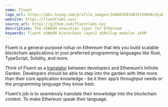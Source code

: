 ```yaml
---
name: Fluent
logo_url: https://pbs.twimg.com/profile_images/1686838814835159046/UyaLO3IP_200x200.jpg
website: https://fluentlabs.xyz/
source_url: https://github.com/fluentlabs-xyz
description: The zkWASM execution layer for Ethereum
keywords: fluent zkWASM blockchain layer2 zkRollup modular zkVM
---
```


Fluent is a general-purpose rollup on Ethereum that lets you build scalable blockchain applications in your preferred programming languages like Rust, TypeScript, Solidity, and more.

Think of Fluent as a [translator](https://mirror.xyz/fluentlabs.eth/EyB2e-wqezw2uAaFOsgoJvqaADhujof6d2ut62CKP8Q) between developers and Ethereum’s Infinite Garden. Developers should be able to step into the garden with little more than their core application knowledge - be it their app’s throughput needs or the programming language they know best.

Fluent’s job is to seamlessly translate their knowledge into the blockchain context. To make Ethereum speak their language.
